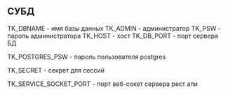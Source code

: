 ## СУБД
TK_DBNAME - имя базы данных
TK_ADMIN - администратор
TK_PSW - пароль администратора
TK_HOST - хост
TK_DB_PORT - порт сервера БД

TK_POSTGRES_PSW - пароль пользователя postgres

TK_SECRET - секрет для сессий

TK_SERVICE_SOCKET_PORT - порт веб-сокет сервера рест апи
